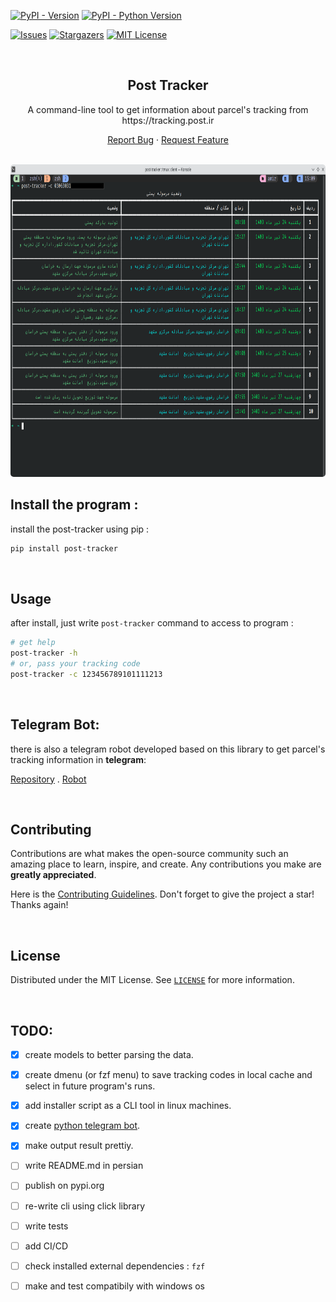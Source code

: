 <a name="readme-top"></a>

<!-- PROJECT SHIELDS -->

[![PyPI - Version][pypi-version-shields]][pypi-url]
[![PyPI - Python Version][pypi-python-versions-shields]][pypi-url]
<!--[![Downloads](https://static.pepy.tech/badge/post-tracker)][pypi-url] -->

<!--[![Contributors][contributors-shield]][contributors-url]-->
<!-- [![Forks][forks-shield]][forks-url]-->

<!-- [![Tests][tests-shield]][github-repo-url] -->
[![Issues][issues-shield]][issues-url]
[![Stargazers][stars-shield]][stars-url]
[![MIT License][license-shield]][license-url]


<!-- PROJECT LOGO -->

<br />

<div align="center">

  <h2 align="center">Post Tracker</h2>

  <p align="center">
A command-line tool to get information about parcel's tracking from https://tracking.post.ir
  </p>

  <a href="https://github.com/amiraref/post-tracker/issues">Report Bug</a>
  ·
  <a href="https://github.com/amiraref/post-tracker/issues">Request Feature</a>


  <br/>

  <a href="#">
      <img src="https://raw.githubusercontent.com/amiraref/post-tracker/master/images/output-2.png?raw=true" alt="Screenshot" height="500" style="border-radius: 5px;">
  </a>

</div>



## Install the program :
install the post-tracker using pip :
```bash
pip install post-tracker
```

<br/>

## Usage
after install, just write `post-tracker` command to access to program :
```bash
# get help
post-tracker -h
# or, pass your tracking code
post-tracker -c 123456789101111213
```

<br/>

## Telegram Bot:
there is also a telegram robot developed based on this library to get parcel's tracking information in **telegram**:

[Repository](https://github.com/amirAref/post-tracker-bot)
.
[Robot](https://t.me/IRPostTrackerbot)


<br/>

<!-- CONTRIBUTING -->

## Contributing

Contributions are what makes the open-source community such an amazing place to learn, inspire, and create. Any contributions you make are **greatly appreciated**.

Here is the [Contributing Guidelines](https://github.com/amiraref/post-tracker/blob/master/CONTRIBUTING.md).
Don't forget to give the project a star! Thanks again!

<br/>

<!-- LICENSE -->

## License

Distributed under the MIT License. See [`LICENSE`](https://github.com/amiraref/post-tracker/blob/master/LICENSE) for more information.

<br/>
<!-- TODO-->

## TODO:
- [x] create models to better parsing the data.
- [x] create dmenu (or fzf menu) to save tracking codes in local cache and select in future program's runs.
- [x] add installer script as a CLI tool in linux machines.
- [x] create [python telegram bot](https://github.com/amiraref/post-tracker-bot).
- [x] make output result prettiy.
- [ ] write README.md in persian
- [ ] publish on pypi.org
- [ ] re-write cli using click library
- [ ] write tests
- [ ] add CI/CD
- [ ] check installed external dependencies : `fzf`
- [ ] make and test compatibily with windows os




<!-- MARKDOWN LINKS & IMAGES -->
<!-- SHIELDS -->
[contributors-shield]: https://img.shields.io/github/contributors/amiraref/post-tracker.svg?style=for-the-badge
[forks-shield]: https://img.shields.io/github/forks/amiraref/post-tracker.svg?style=for-the-badge
[stars-shield]: https://img.shields.io/github/stars/amiraref/post-tracker?style=flat&color=green
[issues-shield]: https://img.shields.io/github/issues/amiraref/post-tracker.svg
[license-shield]: https://img.shields.io/github/license/amiraref/post-tracker.svg
<!-- other links -->
[contributors-url]: https://github.com/amiraref/post-tracker/graphs/contributors
[forks-url]: https://github.com/amiraref/post-tracker/network/members
[stars-url]: https://github.com/amiraref/post-tracker/stargazers
[issues-url]: https://github.com/amiraref/post-tracker/issues
[license-url]: https://github.com/amiraref/post-tracker/blob/master/LICENSE
[pypi-url]: https://pypi.org/project/post-tracker
[github-repo-url]: https://github.com/amiraref/post-tracker

<!-- [product-screenshot]: images/screenshot.png -->

[Pydantic.badge]: https://img.shields.io/badge/pydantic-black?style=for-the-badge&logo=pydantic&logoColor=red
[Httpx.badge]: https://img.shields.io/badge/Httpx-gray?style=for-the-badge
[tests-shield]: https://github.com/amiraref/post-tracker/actions/workflows/tests.yml/badge.svg
[pypi-version-shields]: https://img.shields.io/pypi/v/post-tracker
[pypi-python-versions-shields]: https://img.shields.io/pypi/pyversions/post-tracker
